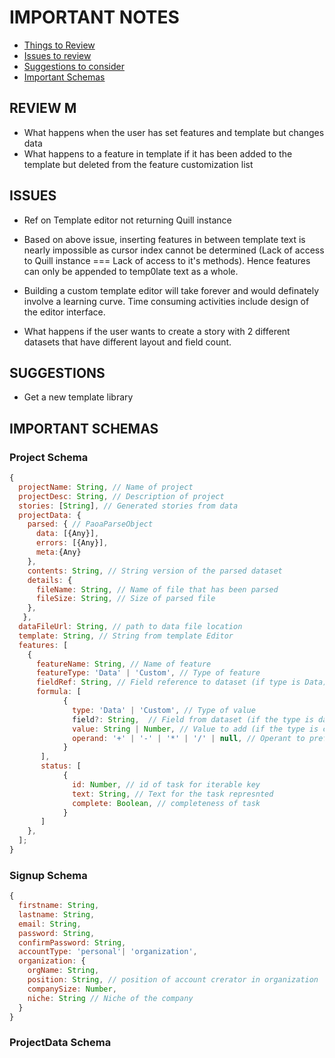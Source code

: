 # **IMPORTANT NOTES**

- [Things to Review](#review)
- [Issues to review](#issues)
- [Suggestions to consider](#suggestions)
- [Important Schemas](#schemas)

## REVIEW M<a name = 'review'></a>

- What happens when the user has set features and template but changes data
- What happens to a feature in template if it has been added to the template but deleted from the feature customization list

## ISSUES <a name = 'issues'></a>

- Ref on Template editor not returning Quill instance
- Based on above issue, inserting features in between template text is nearly impossible as cursor index cannot be determined (Lack of access to Quill instance === Lack of access to it's methods). Hence features can only be appended to temp0late text as a whole.
- Building a custom template editor will take forever and would definately involve a learning curve. Time consuming activities include design of the editor interface.

- What happens if the user wants to create a story with 2 different datasets that have different layout and field count.

## SUGGESTIONS <a name = 'suggestions'></a>

- Get a new template library

## IMPORTANT SCHEMAS <a name = 'schemas'></a>

### Project Schema

```js
{
  projectName: String, // Name of project
  projectDesc: String, // Description of project
  stories: [String], // Generated stories from data
  projectData: {
    parsed: { // PaoaParseObject
      data: [{Any}],
      errors: [{Any}],
      meta:{Any}
    },
    contents: String, // String version of the parsed dataset
    details: {
      fileName: String, // Name of file that has been parsed
      fileSize: String, // Size of parsed file
    },
   },
  dataFileUrl: String, // path to data file location
  template: String, // String from template Editor
  features: [
    {
      featureName: String, // Name of feature
      featureType: 'Data' | 'Custom', // Type of feature
      fieldRef: String, // Field reference to dataset (if type is Data)
      formula: [
            {
              type: 'Data' | 'Custom', // Type of value
              field?: String,  // Field from dataset (if the type is data)
              value: String | Number, // Value to add (if the type is custom)
              operand: '+' | '-' | '*' | '/' | null, // Operant to prefix with the next value
            }
       ],
       status: [
            {
              id: Number, // id of task for iterable key
              text: String, // Text for the task represnted
              complete: Boolean, // completeness of task
            }
       ]
    },
  ];
}
```

### Signup Schema

```js
{
  firstname: String,
  lastname: String,
  email: String,
  password: String,
  confirmPassword: String,
  accountType: 'personal'| 'organization',
  organization: {
    orgName: String,
    position: String, // position of account crerator in organization
    companySize: Number,
    niche: String // Niche of the company
  }
}
```

### ProjectData Schema
